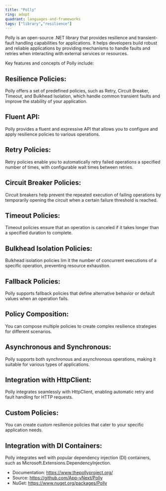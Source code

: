 ```yaml
---
title: "Polly"
ring: adopt
quadrant: languages-and-frameworks
tags: ["library","resilience"]
--- 
```

Polly is an open-source .NET library that provides resilience and transient-fault handling capabilities for applications. It helps developers build robust and reliable applications by providing mechanisms to handle faults and retries when interacting with external services or resources.

Key features and concepts of Polly include:

## Resilience Policies:

Polly offers a set of predefined policies, such as Retry, Circuit Breaker, Timeout, and Bulkhead Isolation, which handle common transient faults and improve the stability of your application.

## Fluent API:

Polly provides a fluent and expressive API that allows you to configure and apply resilience policies to various operations.

## Retry Policies:

Retry policies enable you to automatically retry failed operations a specified number of times, with configurable wait times between retries.

## Circuit Breaker Policies:

Circuit breakers help prevent the repeated execution of failing operations by temporarily opening the circuit when a certain failure threshold is reached.

## Timeout Policies:

Timeout policies ensure that an operation is canceled if it takes longer than a specified duration to complete.

## Bulkhead Isolation Policies:
Bulkhead isolation policies lim
it the number of concurrent executions of a specific operation, preventing resource exhaustion.

## Fallback Policies:

Polly supports fallback policies that define alternative behavior or default values when an operation fails.

## Policy Composition:

You can compose multiple policies to create complex resilience strategies for different scenarios.

## Asynchronous and Synchronous:

Polly supports both synchronous and asynchronous operations, making it suitable for various types of applications.

## Integration with HttpClient:

Polly integrates seamlessly with HttpClient, enabling automatic retry and fault handling for HTTP requests.

## Custom Policies:

You can create custom resilience policies that cater to your specific application needs.

## Integration with DI Containers:

Polly integrates well with popular dependency injection (DI) containers, such as Microsoft.Extensions.DependencyInjection.

- Documentation: https://www.thepollyproject.org/
- Source: https://github.com/App-vNext/Polly
- NuGet: https://www.nuget.org/packages/Polly

